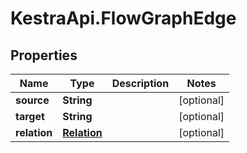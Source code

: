 # KestraApi.FlowGraphEdge

## Properties

Name | Type | Description | Notes
------------ | ------------- | ------------- | -------------
**source** | **String** |  | [optional] 
**target** | **String** |  | [optional] 
**relation** | [**Relation**](Relation.md) |  | [optional] 


